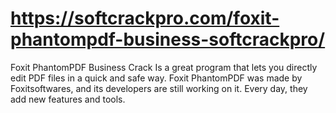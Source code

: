 # https://softcrackpro.com/foxit-phantompdf-business-softcrackpro/
Foxit PhantomPDF Business Crack  Is a great program that lets you directly edit PDF files in a quick and safe way. Foxit PhantomPDF was made by Foxitsoftwares, and its developers are still working on it. Every day, they add new features and tools.
